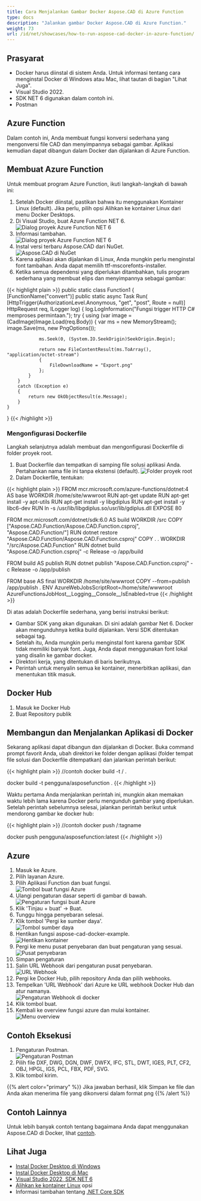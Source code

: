 ```yaml
---
title: Cara Menjalankan Gambar Docker Aspose.CAD di Azure Function
type: docs
description: "Jalankan gambar Docker Aspose.CAD di Azure Function."
weight: 73
url: /id/net/showcases/how-to-run-aspose-cad-docker-in-azure-function/
---
```


## Prasyarat
- Docker harus diinstal di sistem Anda. Untuk informasi tentang cara menginstal Docker di Windows atau Mac, lihat tautan di bagian "Lihat Juga".
- Visual Studio 2022.
- SDK NET 6 digunakan dalam contoh ini.
- Postman

## Azure Function

Dalam contoh ini, Anda membuat fungsi konversi sederhana yang mengonversi file CAD dan menyimpannya sebagai gambar. Aplikasi kemudian dapat dibangun dalam Docker dan dijalankan di Azure Function.

## Membuat Azure Function

Untuk membuat program Azure Function, ikuti langkah-langkah di bawah ini:
1. Setelah Docker diinstal, pastikan bahwa itu menggunakan Kontainer Linux (default). Jika perlu, pilih opsi Alihkan ke kontainer Linux dari menu Docker Desktops.
1. Di Visual Studio, buat Azure Function NET 6.<br>
![Dialog proyek Azure Function NET 6](/_assets/showcases/azure/Create-project.png)<br>
1. Informasi tambahan.<br>
![Dialog proyek Azure Function NET 6](/_assets/showcases/azure/Additional-information.png)<br>
1. Instal versi terbaru Aspose.CAD dari NuGet.<br>
![Aspose.CAD di NuGet](/_assets/showcases/azure/NuGet.png)<br>
1. Karena aplikasi akan dijalankan di Linux, Anda mungkin perlu menginstal font tambahan. Anda dapat memilih ttf-mscorefonts-installer.
1. Ketika semua dependensi yang diperlukan ditambahkan, tulis program sederhana yang membuat elips dan menyimpannya sebagai gambar:<br>

{{< highlight plain >}}
public static class Function1
{
    [FunctionName("convert")]
    public static async Task<IActionResult> Run(
        [HttpTrigger(AuthorizationLevel.Anonymous, "get", "post", Route = null)] HttpRequest req,
        ILogger log)
    {
        log.LogInformation("Fungsi trigger HTTP C# memproses permintaan.");
        try
        {
            using (var image = (CadImage)Image.Load(req.Body))
            {
                var ms = new MemoryStream();
                image.Save(ms, new PngOptions());

                ms.Seek(0, (System.IO.SeekOrigin)SeekOrigin.Begin);

                return new FileContentResult(ms.ToArray(), "application/octet-stream")
                {
                    FileDownloadName = "Export.png"
                };
            }
        }
        catch (Exception e)
        {
            return new OkObjectResult(e.Message);
        }
    }
}
{{< /highlight >}}

### Mengonfigurasi Dockerfile

Langkah selanjutnya adalah membuat dan mengonfigurasi Dockerfile di folder proyek root.

1. Buat Dockerfile dan tempatkan di samping file solusi aplikasi Anda. Pertahankan nama file ini tanpa ekstensi (default).
![Folder proyek root](/_assets/showcases/azure/root-folder.png)<br>
1. Dalam Dockerfile, tentukan:

{{< highlight plain >}}
FROM mcr.microsoft.com/azure-functions/dotnet:4 AS base
WORKDIR /home/site/wwwroot
RUN apt-get update
RUN apt-get install -y apt-utils
RUN apt-get install -y libgdiplus
RUN apt-get install -y libc6-dev 
RUN ln -s /usr/lib/libgdiplus.so/usr/lib/gdiplus.dll
EXPOSE 80

FROM mcr.microsoft.com/dotnet/sdk:6.0 AS build
WORKDIR /src
COPY ["Aspose.CAD.Function/Aspose.CAD.Function.csproj", "Aspose.CAD.Function/"]
RUN dotnet restore "Aspose.CAD.Function/Aspose.CAD.Function.csproj"
COPY . .
WORKDIR "/src/Aspose.CAD.Function"
RUN dotnet build "Aspose.CAD.Function.csproj" -c Release -o /app/build

FROM build AS publish
RUN dotnet publish "Aspose.CAD.Function.csproj" -c Release -o /app/publish

FROM base AS final
WORKDIR /home/site/wwwroot
COPY --from=publish /app/publish .
ENV AzureWebJobsScriptRoot=/home/site/wwwroot \
    AzureFunctionsJobHost__Logging__Console__IsEnabled=true
{{< /highlight >}}

Di atas adalah Dockerfile sederhana, yang berisi instruksi berikut:

- Gambar SDK yang akan digunakan. Di sini adalah gambar Net 6. Docker akan mengunduhnya ketika build dijalankan. Versi SDK ditentukan sebagai tag.
- Setelah itu, Anda mungkin perlu menginstal font karena gambar SDK tidak memiliki banyak font. Juga, Anda dapat menggunakan font lokal yang disalin ke gambar docker.
- Direktori kerja, yang ditentukan di baris berikutnya.
- Perintah untuk menyalin semua ke kontainer, menerbitkan aplikasi, dan menentukan titik masuk.

## Docker Hub
1. Masuk ke Docker Hub
1. Buat Repository publik

## Membangun dan Menjalankan Aplikasi di Docker

Sekarang aplikasi dapat dibangun dan dijalankan di Docker. Buka command prompt favorit Anda, ubah direktori ke folder dengan aplikasi (folder tempat file solusi dan Dockerfile ditempatkan) dan jalankan perintah berikut:

{{< highlight plain >}}
//contoh
docker build -t <nama pengguna>/<nama repository> .

docker build -t pengguna/asposefunction .
{{< /highlight >}}

Waktu pertama Anda menjalankan perintah ini, mungkin akan memakan waktu lebih lama karena Docker perlu mengunduh gambar yang diperlukan. Setelah perintah sebelumnya selesai, jalankan perintah berikut untuk mendorong gambar ke docker hub:

{{< highlight plain >}}
//contoh
docker push <nama pengguna>/<nama repository>:tagname

docker push pengguna/asposefunction:latest
{{< /highlight >}}

## Azure

1. Masuk ke Azure.
1. Pilih layanan Azure.
1. Pilih Aplikasi Function dan buat fungsi.<br>
![Tombol buat fungsi Azure](/_assets/showcases/azure/create-function.png)<br>
1. Ulangi pengaturan dasar seperti di gambar di bawah.<br>
![Pengaturan fungsi buat Azure](/_assets/showcases/azure/create-function-setting.png)<br>
1. Klik 'Tinjau + buat' -> Buat.
1. Tunggu hingga penyebaran selesai.
1. Klik tombol 'Pergi ke sumber daya'.<br>
![Tombol sumber daya](/_assets/showcases/azure/go-to-resource.png)<br>
1. Hentikan fungsi aspose-cad-docker-example.<br>
![Hentikan kontainer](/_assets/showcases/azure/stop-container.png)<br>
1. Pergi ke menu pusat penyebaran dan buat pengaturan yang sesuai.<br>
![Pusat penyebaran](/_assets/showcases/azure/deployment-center.png)<br>
1. Simpan pengaturan
1. Salin URL Webhook dari pengaturan pusat penyebaran.<br>
![URL Webhook](/_assets/showcases/azure/webhook-url.png)<br>
1. Pergi ke Docker Hub, pilih repository Anda dan pilih webhooks.
1. Tempelkan 'URL Webhook' dari Azure ke URL webhook Docker Hub dan atur namanya.<br>
![Pengaturan Webhook di docker](/_assets/showcases/azure/webhook.png)<br>
1. Klik tombol buat.
1. Kembali ke overview fungsi azure dan mulai kontainer.<br>
![Menu overview](/_assets/showcases/azure/overview.png)<br>

## Contoh Eksekusi

1. Pengaturan Postman.<br>
![Pengaturan Postman](/_assets/showcases/azure/postman-settings.png)<br>
1. Pilih file DXF, DWG, DGN, DWF, DWFX, IFC, STL, DWT, IGES, PLT, CF2, OBJ, HPGL, IGS, PCL, FBX, PDF, SVG.
1. Klik tombol kirim.

{{% alert color="primary" %}} 
Jika jawaban berhasil, klik Simpan ke file dan Anda akan menerima file yang dikonversi dalam format png
{{% /alert %}}

## Contoh Lainnya

Untuk lebih banyak contoh tentang bagaimana Anda dapat menggunakan Aspose.CAD di Docker, lihat [contoh](https://github.com/aspose-cad/Aspose.CAD-Documentation).


## Lihat Juga

- [Instal Docker Desktop di Windows](https://docs.docker.com/docker-for-windows/install/)
- [Instal Docker Desktop di Mac](https://docs.docker.com/docker-for-mac/install/)
- [Visual Studio 2022, SDK NET 6](https://docs.microsoft.com/en-us/dotnet/core/install/windows?tabs=net60#dependencies)
- [Alihkan ke kontainer Linux](https://docs.docker.com/docker-for-windows/#switch-between-windows-and-linux-containers) opsi
- Informasi tambahan tentang [.NET Core SDK](https://hub.docker.com/_/microsoft-dotnet-sdk)

